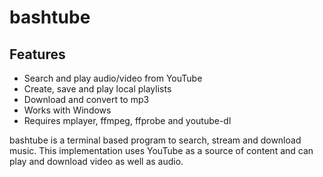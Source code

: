 bashtube
===========

Features
--------
- Search and play audio/video from YouTube
- Create, save and play local playlists
- Download and convert to mp3
- Works with Windows
- Requires mplayer, ffmpeg, ffprobe and youtube-dl

bashtube is a terminal based program to search, stream and download music.  This implementation uses YouTube as a source of content and can play and download video as well as audio. 